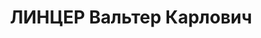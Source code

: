 ---
title: ЛИНЦЕР Вальтер Карлович
description: 'Род. в 1899, Германия, Берлин, немец. Проживал: Челябинск. ЧТЗ, механ.сборочный
  цех, слесарь

  Арестован 10.05.1937. Приговор: 31.12.1937 – ВМН. Расстрелян 31.12.1937'
---